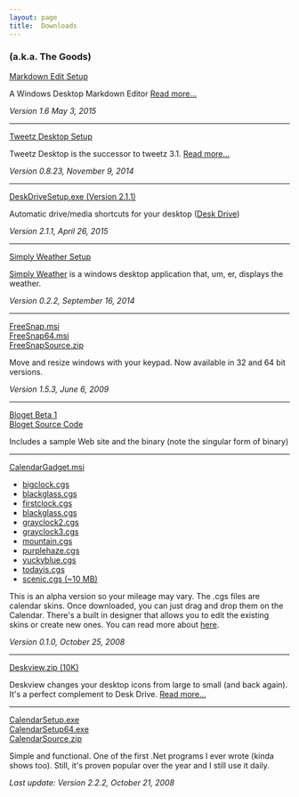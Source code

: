 ```yaml
---
layout: page  
title:  Downloads
---
```

### (a.k.a. The Goods)

[Markdown Edit Setup](/download?file=MarkdownEditSetup.msi)

A Windows Desktop Markdown Editor [Read more...](/markdownedit)

*Version 1.6 May 3, 2015*

--------------------------------------------------------------------------------

[Tweetz Desktop Setup](/download?file=tweetzsetup.exe)

Tweetz Desktop is the successor to tweetz 3.1. [Read more...](/tweetz)

*Version 0.8.23, November 9, 2014*

--------------------------------------------------------------------------------

[DeskDriveSetup.exe (Version 2.1.1)](/download?file=DeskDriveSetup.exe)

Automatic drive/media shortcuts for your desktop ([Desk Drive](/deskdrive))

*Version 2.1.1, April 26, 2015*

--------------------------------------------------------------------------------

[Simply Weather Setup](/download?file=SimplyWeatherSetup.exe)

[Simply Weather](/simplyweather) is a windows desktop application that, um, er,
displays the weather.

*Version 0.2.2, September 16, 2014*

--------------------------------------------------------------------------------

[FreeSnap.msi](/download?file=FreeSnap.msi)  
[FreeSnap64.msi](/download?file=FreeSnap64.msi)  
[FreeSnapSource.zip](https://github.com/mike-ward/FreeSnap)

Move and resize windows with your keypad. Now available in 32 and 64 bit
versions.

*Version 1.5.3, June 6, 2009*

--------------------------------------------------------------------------------

[Bloget Beta 1](/download?file=bloget.zip)  
[Bloget Source Code](/download?file=Bloget_Source_Beta_1.zip)

Includes a sample Web site and the binary (note the singular form of binary)

--------------------------------------------------------------------------------

[CalendarGadget.msi](/download?file=CalendarGadget.msi)

-   [bigclock.cgs](/download?file=cg/bigclock.cgs)  
-   [blackglass.cgs](/download?file=cg/blackglass.cgs)  
-   [firstclock.cgs](/download?file=cg/firstclock.cgs)  
-   [blackglass.cgs](/download?file=cg/blackglass.cgs)  
-   [grayclock2.cgs](/download?file=cg/grayclock2.cgs)  
-   [grayclock3.cgs](/download?file=cg/grayclock3.cgs)  
-   [mountain.cgs](/download?file=cg/mountain.cgs)  
-   [purplehaze.cgs](/download?file=cg/purplehaze.cgs)  
-   [yuckyblue.cgs](/download?file=cg/yuckyblue.cgs)  
-   [todayis.cgs](/download?file=cg/todayis.cgs)  
-   [scenic.cgs (~10 MB)](/download?file=cg/scenic.cgs)

This is an alpha version so your mileage may vary. The .cgs files are calendar
skins. Once downloaded, you can just drag and drop them on the Calendar. There's
a built in designer that allows you to edit the existing skins or create new
ones. You can read more about
[here](/2008/10/26/calendar-gadget-alpha-released).

*Version 0.1.0, October 25, 2008*

--------------------------------------------------------------------------------

[Deskview.zip (10K)](/download?file=Deskview.zip)

Deskview changes your desktop icons from large to small (and back again). It's a
perfect complement to Desk Drive. [Read
more...](/2008/08/13/deskview---changes-your-desktop-icons-from-large-to-small)

--------------------------------------------------------------------------------

[CalendarSetup.exe](/download?file=CalendarSetup.exe)  
[CalendarSetup64.exe](/download?file=CalendarSetup64.exe)  
[CalendarSource.zip](/download?file=CalendarSource.zip)

Simple and functional. One of the first .Net programs I ever wrote (kinda shows
too). Still, it's proven popular over the year and I still use it daily.

*Last update: Version 2.2.2, October 21, 2008*
